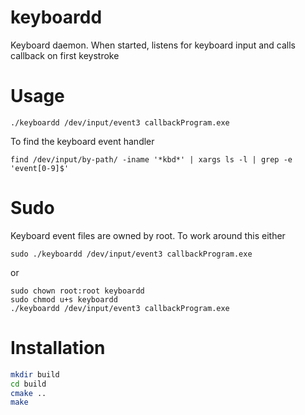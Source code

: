 # keyboardd

Keyboard daemon. When started, listens for keyboard input and calls callback on first keystroke

# Usage

`./keyboardd /dev/input/event3 callbackProgram.exe`

To find the keyboard event handler

`find /dev/input/by-path/ -iname '*kbd*' | xargs ls -l | grep -e 'event[0-9]$'`

# Sudo

Keyboard event files are owned by root. To work around this either

`sudo ./keyboardd /dev/input/event3 callbackProgram.exe`

or

```
sudo chown root:root keyboardd
sudo chmod u+s keyboardd
./keyboardd /dev/input/event3 callbackProgram.exe
```

# Installation

```bash
mkdir build
cd build
cmake ..
make
```